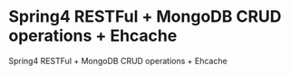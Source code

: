 # Spring4 RESTFul + MongoDB CRUD operations + Ehcache
Spring4 RESTFul + MongoDB CRUD operations + Ehcache

